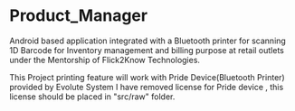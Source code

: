 # Product_Manager
Android based application integrated with a Bluetooth printer for scanning 1D 
Barcode for Inventory management and billing purpose at retail outlets under the
Mentorship of Flick2Know Technologies.

This Project printing feature will work with Pride Device(Bluetooth Printer) provided by Evolute System
I have removed license for Pride device , this license should be placed in "src/raw" folder.
